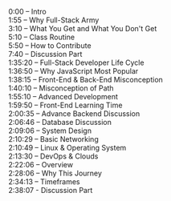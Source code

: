 0:00 – Intro  
1:55 – Why Full-Stack Army  
3:10 – What You Get and What You Don't Get  
5:10 – Class Routine  
5:50 – How to Contribute  
7:40 – Discussion Part  
1:35:20 – Full-Stack Developer Life Cycle  
1:36:50 – Why JavaScript Most Popular  
1:38:15 – Front-End & Back-End Misconception  
1:40:10 – Misconception of Path  
1:55:10 – Advanced Development  
1:59:50 – Front-End Learning Time  
2:00:35 – Advance Backend Discussion  
2:06:46 – Database Discussion  
2:09:06 – System Design  
2:10:29 – Basic Networking  
2:10:49 – Linux & Operating System  
2:13:30 – DevOps & Clouds  
2:22:06 – Overview  
2:28:06 – Why This Journey  
2:34:13 – Timeframes  
2:38:07 - Discussion Part  
